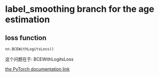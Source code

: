 # label_smoothing branch for the age estimation

## loss function

```python
nn.BCEWithLogitsLoss()
```


这个问题在于: BCEWithLogitsLoss

[the PyTorch documentation link]()
            
